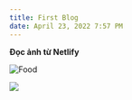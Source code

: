 ```yaml
---
title: First Blog
date: April 23, 2022 7:57 PM
---
```

**Đọc ảnh từ Netlify**

![Food](/uploads/image019.png "Mon an")

![](https://img.freepik.com/free-photo/medium-shot-friends-dancing-together_23-2149119622.jpg?t=st=1650718771~exp=1650719371~hmac=de6c05d8f2147e65616c530fa525a21e35147a3f07a4dfe2c0222f549ea3ca8d&w=1380)